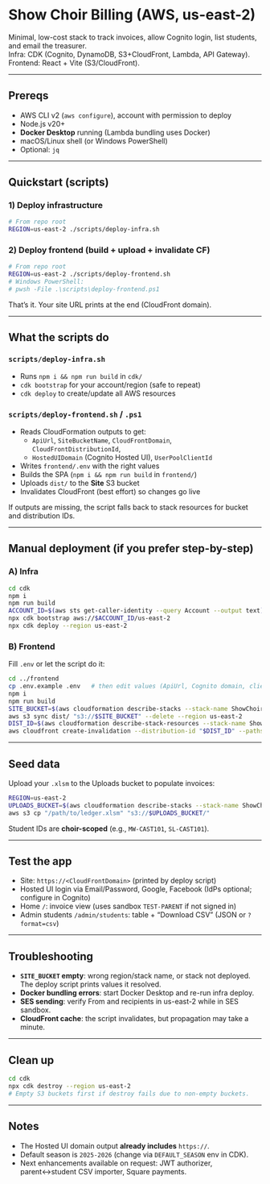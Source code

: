 # Show Choir Billing (AWS, us-east-2)

Minimal, low-cost stack to track invoices, allow Cognito login, list students, and email the treasurer.  
Infra: CDK (Cognito, DynamoDB, S3+CloudFront, Lambda, API Gateway).  
Frontend: React + Vite (S3/CloudFront).

---

## Prereqs
- AWS CLI v2 (`aws configure`), account with permission to deploy
- Node.js v20+
- **Docker Desktop** running (Lambda bundling uses Docker)
- macOS/Linux shell (or Windows PowerShell)
- Optional: `jq`

---

## Quickstart (scripts)

### 1) Deploy infrastructure
```bash
# From repo root
REGION=us-east-2 ./scripts/deploy-infra.sh
```

### 2) Deploy frontend (build + upload + invalidate CF)
```bash
# From repo root
REGION=us-east-2 ./scripts/deploy-frontend.sh
# Windows PowerShell:
# pwsh -File .\scripts\deploy-frontend.ps1
```

That’s it. Your site URL prints at the end (CloudFront domain).

---

## What the scripts do

### `scripts/deploy-infra.sh`
- Runs `npm i && npm run build` in `cdk/`
- `cdk bootstrap` for your account/region (safe to repeat)
- `cdk deploy` to create/update all AWS resources

### `scripts/deploy-frontend.sh` / `.ps1`
- Reads CloudFormation outputs to get:
  - `ApiUrl`, `SiteBucketName`, `CloudFrontDomain`, `CloudFrontDistributionId`,
  - `HostedUIDomain` (Cognito Hosted UI), `UserPoolClientId`
- Writes `frontend/.env` with the right values
- Builds the SPA (`npm i && npm run build` in `frontend/`)
- Uploads `dist/` to the **Site** S3 bucket
- Invalidates CloudFront (best effort) so changes go live

If outputs are missing, the script falls back to stack resources for bucket and distribution IDs.

---

## Manual deployment (if you prefer step-by-step)

### A) Infra
```bash
cd cdk
npm i
npm run build
ACCOUNT_ID=$(aws sts get-caller-identity --query Account --output text)
npx cdk bootstrap aws://$ACCOUNT_ID/us-east-2
npx cdk deploy --region us-east-2
```

### B) Frontend
Fill `.env` or let the script do it:
```bash
cd ../frontend
cp .env.example .env   # then edit values (ApiUrl, Cognito domain, client ID, callback)
npm i
npm run build
SITE_BUCKET=$(aws cloudformation describe-stacks --stack-name ShowChoirBillingStack   --query "Stacks[0].Outputs[?OutputKey=='SiteBucketName'].OutputValue"   --output text --region us-east-2)
aws s3 sync dist/ "s3://$SITE_BUCKET" --delete --region us-east-2
DIST_ID=$(aws cloudformation describe-stack-resources --stack-name ShowChoirBillingStack   --query "StackResources[?ResourceType=='AWS::CloudFront::Distribution'].PhysicalResourceId"   --output text --region us-east-2)
aws cloudfront create-invalidation --distribution-id "$DIST_ID" --paths "/*"
```

---

## Seed data

Upload your `.xlsm` to the Uploads bucket to populate invoices:
```bash
REGION=us-east-2
UPLOADS_BUCKET=$(aws cloudformation describe-stacks --stack-name ShowChoirBillingStack   --query "Stacks[0].Outputs[?OutputKey=='UploadsBucketName'].OutputValue"   --output text --region $REGION)
aws s3 cp "/path/to/ledger.xlsm" "s3://$UPLOADS_BUCKET/"
```

Student IDs are **choir-scoped** (e.g., `MW-CAST101`, `SL-CAST101`).

---

## Test the app
- Site: `https://<CloudFrontDomain>` (printed by deploy script)
- Hosted UI login via Email/Password, Google, Facebook (IdPs optional; configure in Cognito)
- Home `/`: invoice view (uses sandbox `TEST-PARENT` if not signed in)
- Admin students `/admin/students`: table + “Download CSV” (JSON or `?format=csv`)

---

## Troubleshooting
- **`SITE_BUCKET` empty**: wrong region/stack name, or stack not deployed. The deploy script prints values it resolved.
- **Docker bundling errors**: start Docker Desktop and re-run infra deploy.
- **SES sending**: verify From and recipients in us-east-2 while in SES sandbox.
- **CloudFront cache**: the script invalidates, but propagation may take a minute.

---

## Clean up
```bash
cd cdk
npx cdk destroy --region us-east-2
# Empty S3 buckets first if destroy fails due to non-empty buckets.
```

---

## Notes
- The Hosted UI domain output **already includes** `https://`.
- Default season is `2025-2026` (change via `DEFAULT_SEASON` env in CDK).
- Next enhancements available on request: JWT authorizer, parent↔student CSV importer, Square payments.
